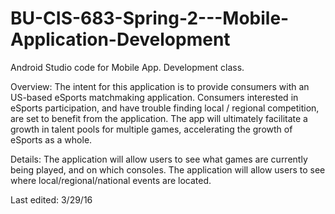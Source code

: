 # BU-CIS-683-Spring-2---Mobile-Application-Development
Android Studio code for Mobile App. Development class.

Overview: 
The intent for this application is to provide consumers with an US-based eSports matchmaking application.
Consumers interested in eSports participation, and have trouble finding local / regional competition, are set to benefit from
the application.
The app will ultimately facilitate a growth in talent pools for multiple games, accelerating the growth of eSports as a whole.

Details: 
The application will allow users to see what games are currently being played, and on which consoles.
The application will allow users to see where local/regional/national events are located.

Last edited: 3/29/16
